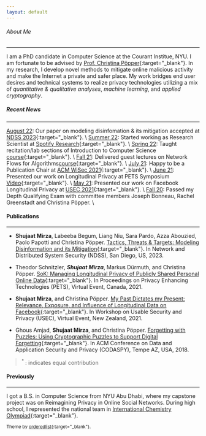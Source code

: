 ```yaml
---
layout: default
---
```


###### About Me
* * *

I am a PhD candidate in Computer Science at the Courant Institue, NYU. I am fortunate to be advised by [Prof. Christina Pöpper](http://poepper.net){:target="_blank"}. In my research, I develop novel methods to mitigate online malicious activity and make the Internet a private and safer place. My work bridges end user desires and technical systems to realize privacy technologies utilizing a mix of _quantitative & qualitative analyses_, _machine learning_, and _applied cryptography_.


##### Recent News
* * * 
<u>August 22</u>: Our paper on modeling disinfomation & its mitigation accepted at [NDSS 2023](https://www.ndss-symposium.org/ndss2023/){:target="_blank"}. \\
<u>Summer 22</u>: Started working as Research Scientist at [Spotify Research](https://research.atspotify.com/){:target="_blank"}. \\
<u>Spring 22</u>: Taught recitation/lab sections of Introduction to Computer Science  [course](https://){:target="_blank"}. \\
<u>Fall 21</u>: Delivered guest lectures on Network Flows for Algorithms[course](https://){:target="_blank"}. \\
<u>July 21</u>: Happy to be a Publication Chair at [ACM WiSec 2021](https://sites.nyuad.nyu.edu/wisec21/organization/){:target="_blank"}. \\
<u>June 21</u>: Presented our work on Longitudinal Privacy at PETS Symposium [Video](https://www.youtube.com/watch?v=qPLFUaZKSJM){:target="_blank"}. \\
<u>May 21</u>: Presented our work on Facebook Longitudinal Privacy at [USEC 2021](http://www.usablesecurity.net/USEC/usec21/){:target="_blank"}. \\
<u>Fall 20</u>: Passed my Depth Qualifying Exam with committee members Joseph Bonneau, Rachel Greenstadt and Christina Pöpper.  \\

#### Publications
* * * 

* **Shujaat Mirza**, Labeeba Begum, Liang Niu, Sara Pardo, Azza Abouzied, Paolo Papotti and Christina Pöpper. [Tactics, Threats & Targets: Modeling Disinformation and its Mitigation](){:target="_blank"}. In Network and Distributed System Security (NDSS), San Diego, US, 2023. 

* Theodor Schnitzler<sup>*</sup>, **Shujaat Mirza**<sup>*</sup>, Markus Dürmuth, and Christina Pöpper. [SoK: Managing Longitudinal Privacy of Publicly Shared Personal Online Data](https://petsymposium.org/popets/2021/popets-2021-0013.pdf){:target="_blank"}. In Proceedings on Privacy Enhancing Technologies (PETS), Virtual Event, Canada, 2021. 

* **Shujaat Mirza**, and Christina Pöpper. [My Past Dictates my Present: Relevance, Exposure, and Influence of Longitudinal Data on Facebook](https://www.ndss-symposium.org/ndss-paper/auto-draft-181/){:target="_blank"}. In Workshop on Usable Security and Privacy (USEC), Virtual Event, New Zealand, 2021.

* Ghous Amjad, **Shujaat Mirza**, and Christina Pöpper. [Forgetting with Puzzles: Using Cryptographic Puzzles to Support Digital Forgetting](https://dl.acm.org/doi/10.1145/3176258.3176327){:target="_blank"}. In ACM Conference on Data and Application Security and Privacy (CODASPY), Tempe AZ, USA, 2018.

> <sup> * </sup>: indicates equal contribution

#### Previously
* * * 

I got a B.S. in Computer Science from NYU Abu Dhabi, where my capstone project was on Reimagining Privacy in Online Social Networks. During high school, I represented the national team in [International Chemistry Olympiad](https://en.wikipedia.org/wiki/International_Chemistry_Olympiad){:target="_blank"}.


<sub>Theme by [orderedlist](https://github.com/orderedlist){:target="_blank"}.</sub>


<!--
Text can be **bold**, _italic_, or ~~strikethrough~~.

[Link to another page](./another-page.html).

There should be whitespace between paragraphs.

There should be whitespace between paragraphs. We recommend including a README, or a file with information about your project.

# Header 1

This is a normal paragraph following a header. GitHub is a code hosting platform for version control and collaboration. It lets you and others work together on projects from anywhere.

## Header 2

> This is a blockquote following a header.
>
> When something is important enough, you do it even if the odds are not in your favor.

### Header 3

```js
// Javascript code with syntax highlighting.
var fun = function lang(l) {
  dateformat.i18n = require('./lang/' + l)
  return true;
}
```

```ruby
# Ruby code with syntax highlighting
GitHubPages::Dependencies.gems.each do |gem, version|
  s.add_dependency(gem, "= #{version}")
end
```

#### Header 4

*   This is an unordered list following a header.
*   This is an unordered list following a header.
*   This is an unordered list following a header.

##### Header 5

1.  This is an ordered list following a header.
2.  This is an ordered list following a header.
3.  This is an ordered list following a header.

###### Header 6

| head1        | head two          | three |
|:-------------|:------------------|:------|
| ok           | good swedish fish | nice  |
| out of stock | good and plenty   | nice  |
| ok           | good `oreos`      | hmm   |
| ok           | good `zoute` drop | yumm  |

### There's a horizontal rule below this.

* * *

### Here is an unordered list:

*   Item foo
*   Item bar
*   Item baz
*   Item zip

### And an ordered list:

1.  Item one
1.  Item two
1.  Item three
1.  Item four

### And a nested list:

- level 1 item
  - level 2 item
  - level 2 item
    - level 3 item
    - level 3 item
- level 1 item
  - level 2 item
  - level 2 item
  - level 2 item
- level 1 item
  - level 2 item
  - level 2 item
- level 1 item

### Small image

![Octocat](https://github.githubassets.com/images/icons/emoji/octocat.png)

### Large image

![Branching](https://guides.github.com/activities/hello-world/branching.png)


### Definition lists can be used with HTML syntax.

<dl>
<dt>Name</dt>
<dd>Godzilla</dd>
<dt>Born</dt>
<dd>1952</dd>
<dt>Birthplace</dt>
<dd>Japan</dd>
<dt>Color</dt>
<dd>Green</dd>
</dl>

```
Long, single-line code blocks should not wrap. They should horizontally scroll if they are too long. This line should be long enough to demonstrate this.
```

```
The final element.
```
 -->